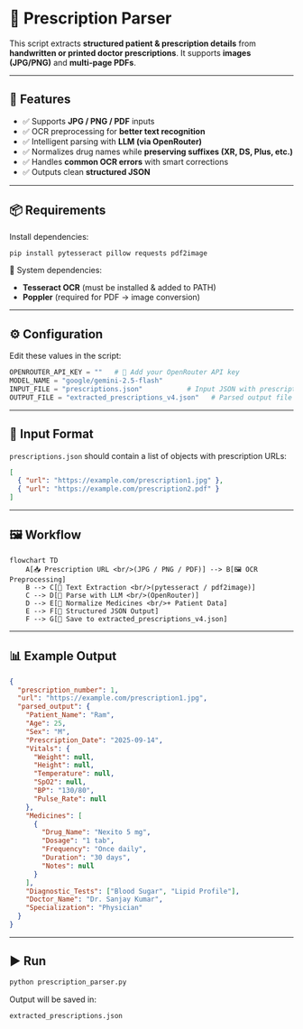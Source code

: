 
# 🏥 Prescription Parser

This script extracts **structured patient & prescription details** from **handwritten or printed doctor prescriptions**.
It supports **images (JPG/PNG)** and **multi-page PDFs**.

---

## 🚀 Features

* ✅ Supports **JPG / PNG / PDF** inputs
* ✅ OCR preprocessing for **better text recognition**
* ✅ Intelligent parsing with **LLM (via OpenRouter)**
* ✅ Normalizes drug names while **preserving suffixes (XR, DS, Plus, etc.)**
* ✅ Handles **common OCR errors** with smart corrections
* ✅ Outputs clean **structured JSON**

---

## 📦 Requirements

Install dependencies:

```bash
pip install pytesseract pillow requests pdf2image
```

🔹 System dependencies:

* **Tesseract OCR** (must be installed & added to PATH)
* **Poppler** (required for PDF → image conversion)

---

## ⚙️ Configuration

Edit these values in the script:

```python
OPENROUTER_API_KEY = ""   # 🔑 Add your OpenRouter API key
MODEL_NAME = "google/gemini-2.5-flash"
INPUT_FILE = "prescriptions.json"           # Input JSON with prescription URLs
OUTPUT_FILE = "extracted_prescriptions_v4.json"   # Parsed output file
```

---

## 📂 Input Format

`prescriptions.json` should contain a list of objects with prescription URLs:

```json
[
  { "url": "https://example.com/prescription1.jpg" },
  { "url": "https://example.com/prescription2.pdf" }
]
```

---

## 🖼️ Workflow
```
flowchart TD
    A[📥 Prescription URL <br/>(JPG / PNG / PDF)] --> B[🖼️ OCR Preprocessing]
    B --> C[🔎 Text Extraction <br/>(pytesseract / pdf2image)]
    C --> D[🤖 Parse with LLM <br/>(OpenRouter)]
    D --> E[💊 Normalize Medicines <br/>+ Patient Data]
    E --> F[📂 Structured JSON Output]
    F --> G[💾 Save to extracted_prescriptions_v4.json]

```
---

## 📊 Example Output

```json
{
  "prescription_number": 1,
  "url": "https://example.com/prescription1.jpg",
  "parsed_output": {
    "Patient_Name": "Ram",
    "Age": 25,
    "Sex": "M",
    "Prescription_Date": "2025-09-14",
    "Vitals": {
      "Weight": null,
      "Height": null,
      "Temperature": null,
      "SpO2": null,
      "BP": "130/80",
      "Pulse_Rate": null
    },
    "Medicines": [
      {
        "Drug_Name": "Nexito 5 mg",
        "Dosage": "1 tab",
        "Frequency": "Once daily",
        "Duration": "30 days",
        "Notes": null
      }
    ],
    "Diagnostic_Tests": ["Blood Sugar", "Lipid Profile"],
    "Doctor_Name": "Dr. Sanjay Kumar",
    "Specialization": "Physician"
  }
}
```

---

## ▶️ Run

```bash
python prescription_parser.py
```

Output will be saved in:

```
extracted_prescriptions.json
```
